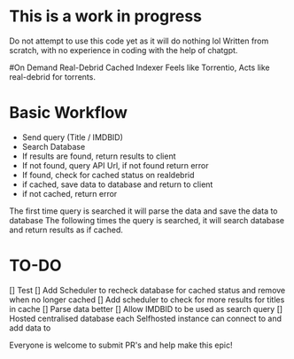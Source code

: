 # This is a work in progress
Do not attempt to use this code yet as it will do nothing lol
Written from scratch, with no experience in coding with the help of chatgpt.

#On Demand Real-Debrid Cached Indexer
Feels like Torrentio, Acts like real-debrid for torrents.

# Basic Workflow
- Send query (Title / IMDBID)
- Search Database
- If results are found, return results to client
- If not found, query API Url, if not found return error
- If found, check for cached status on realdebrid
- if cached, save data to database and return to client
- if not cached, return error

The first time query is searched it will parse the data and save the data to database
The following times the query is searched, it will search database and return results as if cached.

# TO-DO
[] Test
[] Add Scheduler to recheck database for cached status and remove when no longer cached
[] Add scheduler to check for more results for titles in cache
[] Parse data better
[] Allow IMDBID to be used as search query
[] Hosted centralised database each Selfhosted instance can connect to and add data to

Everyone is welcome to submit PR's and help make this epic!
